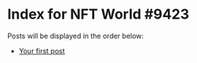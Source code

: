 # Index for NFT World #9423
Posts will be displayed in the order below:

- [Your first post](./001-first.md)

